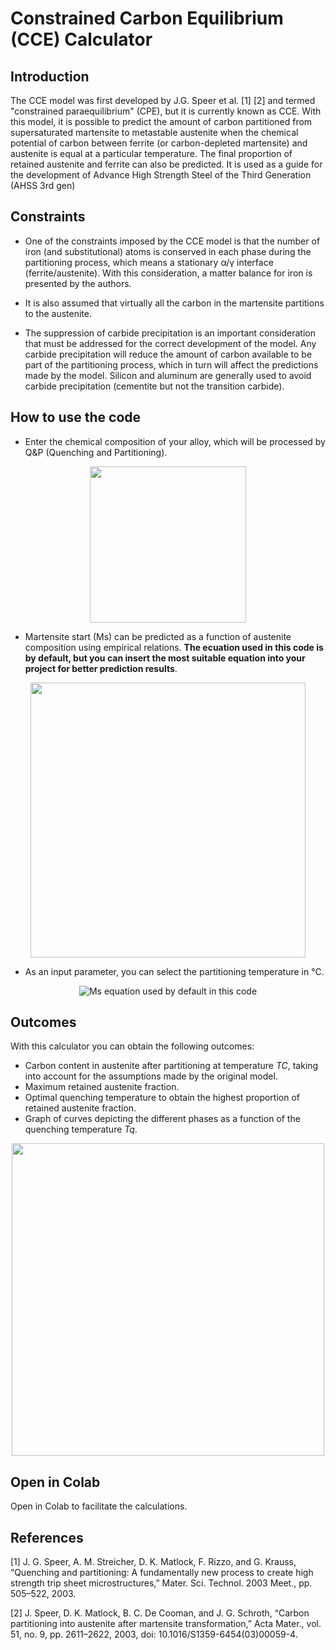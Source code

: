 # Constrained Carbon Equilibrium (CCE) Calculator

## Introduction
The CCE model was first developed by J.G. Speer et al. [1] [2] and termed "constrained paraequilibrium" (CPE), but it is currently known as CCE. With this model, it is possible to predict the amount of carbon partitioned from supersaturated martensite to metastable austenite when the chemical potential of carbon between ferrite (or carbon-depleted martensite) and austenite is equal at a particular temperature. The final proportion of retained austenite and ferrite can also be predicted. It is used as a guide for the development of Advance High Strength Steel of the Third Generation (AHSS 3rd gen)

## Constraints 
- One of the constraints imposed by the CCE model is that the number of iron (and substitutional) atoms is conserved in each phase during the partitioning process, which means a stationary α/γ interface (ferrite/austenite). With this consideration, a matter balance for iron is presented by the authors.

- It is also assumed that virtually all the carbon in the martensite partitions to the austenite.

- The suppression of carbide precipitation is an important consideration that must be addressed for the correct development of the model. Any carbide precipitation will reduce the amount of carbon available to be part of the partitioning process, which in turn will affect the predictions made by the model. Silicon and aluminum are generally used to avoid carbide precipitation (cementite but not the transition carbide).

## How to use the code

- Enter the chemical composition of your alloy, which will be processed by Q&P (Quenching and Partitioning).
<p align="center"> 
  <img src="https://github.com/moralesluis26/Constrained-Carbon-Equilibrium-CCE-Calculator/assets/46792756/6e5de9eb-ce86-4207-9f77-eeac09076229"  width="250" />
</p>

- Martensite start (Ms) can be predicted as a function of austenite composition using empirical relations. **The ecuation used in this code is by default, but you can insert the most suitable equation into your project for better prediction results**.
<p align="center"> 
  <img src="https://github.com/moralesluis26/Constrained-Carbon-Equilibrium-CCE-Calculator/assets/46792756/ce303747-e090-4440-970b-3054e5256e89" width="440" />
</p>

- As an input parameter, you can select the partitioning temperature in °C.
<p align="center"> 
  <img src="https://github.com/moralesluis26/Constrained-Carbon-Equilibrium-CCE-Calculator/assets/46792756/3061cd6b-cd91-4d5f-b400-438690957c84" alt="Ms equation used by default in this code">
</p>

## Outcomes
 With this calculator you can obtain the following outcomes:
- Carbon content in austenite after partitioning at temperature *TC*, taking into account for the assumptions made by the original model.
- Maximum retained austenite fraction.
- Optimal quenching temperature to obtain the highest proportion of retained austenite fraction. 
- Graph of curves depicting the different phases as a function of the quenching temperature *Tq​*.

<p align="center"> 
  <img src="https://github.com/moralesluis26/Constrained-Carbon-Equilibrium-CCE-Calculator/assets/46792756/070d3560-0857-44ac-9fa8-6e0bc49f4dd9" width="500" />
</p>

## Open in Colab
Open in Colab to facilitate the calculations. 
## References

[1]	J. G. Speer, A. M. Streicher, D. K. Matlock, F. Rizzo, and G. Krauss, “Quenching and partitioning: A fundamentally new process to create high strength trip sheet microstructures,” Mater. Sci. Technol. 2003 Meet., pp. 505–522, 2003.

[2] J. Speer, D. K. Matlock, B. C. De Cooman, and J. G. Schroth, “Carbon partitioning into austenite after martensite transformation,” Acta Mater., vol. 51, no. 9, pp. 2611–2622, 2003, doi: 10.1016/S1359-6454(03)00059-4.
